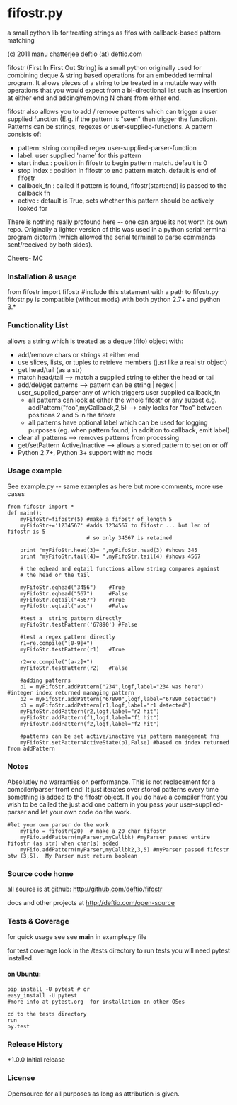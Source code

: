 # fifostr.py

a small python lib for treating strings as fifos with callback-based pattern matching

(c) 2011 manu chatterjee    deftio (at) deftio.com


fifostr (First In First Out String) is a small python originally used for combining  deque & string based operations for an embedded terminal program.  It allows pieces of a string to be treated in a mutable way with operations that you would expect from a bi-directional list such as insertion at either end and adding/removing N chars from either end.

fifostr also allows you to add / remove patterns which can trigger a user supplied function (E.g. if the pattern is "seen" then trigger the function).  Patterns can be strings, regexes or user-supplied-functions. A pattern consists of:
  * pattern: string <or> compiled regex <or> user-supplied-parser-function
  * label: user supplied 'name' for this pattern
  * start index : position in fifostr to begin pattern match.  default is 0
  * stop index : position in fifostr to end pattern match.  default is end of fifostr
  * callback_fn : called if pattern is found, fifostr(start:end) is passed to the callback fn
  * active : default is True, sets whether this pattern should be actively looked for

There is nothing really profound here -- one can argue its not worth its own repo. Originally a lighter version of this was used in a python serial terminal program dioterm (which allowed the serial terminal to parse commands sent/received by both sides).  

Cheers-
MC

### Installation & usage
from fifostr import fifostr  #include this statement with a path to fifostr.py
fifostr.py is compatible (without mods) with both python 2.7+ and python 3.* 

### Functionality List
allows a string which is treated as a deque (fifo) object with:
  * add/remove chars or strings at either end 
  * use slices, lists, or tuples to retrieve members (just like a real str object) 
  * get head/tail (as a str)
  * match head/tail  --> match a supplied string to either the head or tail
  * add/del/get patterns  --> pattern can be string | regex | user_supplied_parser any of which triggers user supplied callback_fn
    * all patterns can look at either the whole fifostr or any subset e.g. addPattern("foo",myCallback,2,5) --> only looks for "foo" between positions 2 and 5 in the fifostr
    * all patterns have optional label which can be used for logging purposes (eg. when pattern found, in addition to callback, emit label)
  * clear all patterns --> removes patterns from processing
  * get/setPattern Active/Inactive  --> allows a stored pattern to set on or off
  * Python 2.7+, Python 3+ support with no mods

### Usage example 

See example.py -- same examples as here but more comments, more use cases
```
from fifostr import *
def main():
    myFifoStr=fifostr(5) #make a fifostr of length 5
    myFifoStr+='1234567' #adds 1234567 to fifostr ... but len of fifostr is 5
                         # so only 34567 is retained
   
    print "myFifoStr.head(3)= ",myFifoStr.head(3) #shows 345
    print "myFifoStr.tail(4)= ",myFifoStr.tail(4) #shows 4567

    # the eqhead and eqtail functions allow string compares against
    # the head or the tail

    myFifoStr.eqhead("3456")    #True
    myFifoStr.eqhead("567")     #False
    myFifoStr.eqtail("4567")    #True
    myFifoStr.eqtail("abc")     #False

    #test a  string pattern directly
    myFifoStr.testPattern('67890') #False
    
    #test a regex pattern directly
    r1=re.compile("[0-9]+")
    myFifoStr.testPattern(r1)   #True

    r2=re.compile("[a-z]+")
    myFifoStr.testPattern(r2)   #False

    #adding patterns
    p1 = myFifoStr.addPattern("234",logf,label="234 was here") #integer index returned managing pattern 
    p2 = myFifoStr.addPattern("67890",logf,label="67890 detected")
    p3 = myFifoStr.addPattern(r1,logf,label="r1 detected")
    myFifoStr.addPattern(r2,logf,label="r2 hit")
    myFifoStr.addPattern(f1,logf,label="f1 hit")   
    myFifoStr.addPattern(f2,logf,label="f2 hit")    

    #patterns can be set active/inactive via pattern management fns 
    myFifoStr.setPatternActiveState(p1,False) #based on index returned from addPattern
```

### Notes
Absolutley *no* warranties on performance.  This is not replacement for a compiler/parser front end!  It just iterates over stored patterns every time something is added to the 
fifostr object.  If you do have a compiler front you wish to be called the just add one pattern in you pass your user-supplied-parser and let your own code do the work.

```
#let your own parser do the work
    myFifo = fifostr(20)  # make a 20 char fifostr
    myFifo.addPattern(myParser,myCallbk) #myParser passed entire fifostr (as str) when char(s) added
    myFifo.addPattern(myParser,myCallbk2,3,5) #myParser passed fifostr btw (3,5).  My Parser must return boolean

```

### Source code home
all source is at github:
http://github.com/deftio/fifostr

docs and other projects at 
http://deftio.com/open-source

### Tests & Coverage
for quick usage see
see __main__ in example.py file

for test coverage look in the /tests directory
to run tests you will need pytest installed.
#### on Ubuntu:
    pip install -U pytest # or
    easy_install -U pytest
    #more info at pytest.org  for installation on other OSes

    cd to the tests directory
    run
    py.test

### Release History
*1.0.0 Initial release

### License
Opensource for all purposes as long as attribution is given. 







